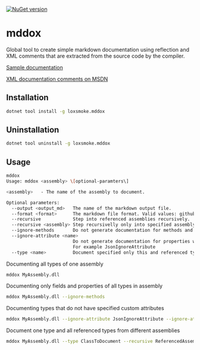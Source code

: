 [![NuGet version](https://badge.fury.io/nu/LoxSmoke.mddox.svg)](https://badge.fury.io/nu/LoxSmoke.mddox)

# mddox

Global tool to create simple markdown documentation using reflection and XML comments that are extracted from the source code by the compiler.

[Sample documentation](https://github.com/loxsmoke/DocXml/blob/master/api-reference.md)

[XML documentation comments on MSDN](https://docs.microsoft.com/en-us/dotnet/csharp/programming-guide/xmldoc/xml-documentation-comments)


## Installation

```bash
dotnet tool install -g loxsmoke.mddox
```

## Uninstallation

```bash
dotnet tool uninstall -g loxsmoke.mddox
```

## Usage

```bash
mddox
Usage: mddox <assembly> \[optional-paramters\]

<assembly>   - The name of the assembly to document.

Optional parameters:
  --output <output_md>   The name of the markdown output file.
  --format <format>      The markdown file format. Valid values: github, bitbucket
  --recursive            Step into referenced assemblies recursively.
  --recursive <assembly> Step recursivelly only into specified assembly or assemblies.
  --ignore-methods       Do not generate documentation for methods and constructors.
  --ignore-attribute <name>
                         Do not generate documentation for properties with specified custom attribute.
                         For example JsonIgnoreAttribute
  --type <name>          Document specified only this and referenced types.

```

Documenting all types of one assembly

```bash
mddox MyAssembly.dll
```

Documenting only fields and properties of all types in assembly

```bash
mddox MyAssembly.dll --ignore-methods
```

Documenting types that do not have specified custom attributes

```bash
mddox MyAssembly.dll --ignore-attribute JsonIgnoreAttribute --ignore-attribute XmlIgnore
```

Document one type and all referenced types from different assemblies 

```bash
mddox MyAssembly.dll --type ClassToDocument --recursive ReferencedAssembly1.dll --recursive ReferencedAssembly2.dll
```
